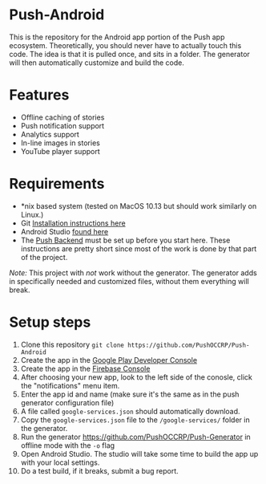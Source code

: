 # Push-Android
This is the repository for the Android app portion of the Push app ecosystem. Theoretically, you should never have to actually touch this code. The idea is that it is pulled once, and sits in a folder. The generator will then automatically customize and build the code.

# Features
- Offline caching of stories
- Push notification support
- Analytics support
- In-line images in stories
- YouTube player support

# Requirements

- \*nix based system (tested on MacOS 10.13 but should work similarly on Linux.)
- Git [Installation instructions here](https://git-scm.com/book/en/v1/Getting-Started-Installing-Git)
- Android Studio [found here](https://developer.android.com/studio/index.html)
- The [Push Backend](https://github.com/PushOCCRP/Push-Backend) must be set up before you start here. These instructions are pretty short since most of the work is done by that part of the project.

*Note:* This project with _not_ work without the generator. The generator adds in specifically needed and customized files, without them everything will break.

# Setup steps

1. Clone this repository ```git clone https://github.com/PushOCCRP/Push-Android```
2. Create the app in the [Google Play Developer Console](https://play.google.com/apps/publish)
3. Create the app in the [Firebase Console](https://console.firebase.google.com/?pli=1)
4. After choosing your new app, look to the left side of the conosle, click the "notifications" menu item.
5. Enter the app id and name (make sure it's the same as in the push generator configuration file)
6. A file called ```google-services.json``` should automatically download.
7. Copy the ```google-services.json``` file to the ```/google-services/``` folder in the generator.
8. Run the generator https://github.com/PushOCCRP/Push-Generator in offline mode with the ```-o``` flag
9. Open Android Studio. The studio will take some time to build the app up with your local settings.
10. Do a test build, if it breaks, submit a bug report.
